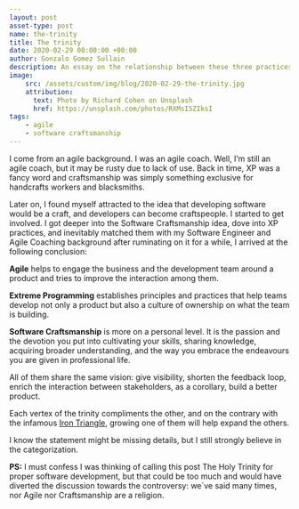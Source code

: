 ```yaml
---
layout: post
asset-type: post
name: the-trinity
title: The trinity
date: 2020-02-29 00:00:00 +00:00
author: Gonzalo Gomez Sullain
description: An essay on the relationship between these three practices and principles
image:
    src: /assets/custom/img/blog/2020-02-29-the-trinity.jpg
    attribution:
      text: Photo by Richard Cohen on Unsplash
      href: https://unsplash.com/photos/RXMsI5ZIksI
tags:
    - agile
    - software craftsmanship
---
```


I come from an agile background. I was an agile coach. Well, I’m still an agile coach, but it may be rusty due to lack of use.  Back in time, XP was a fancy word and craftsmanship was simply something exclusive for handcrafts workers and blacksmiths.

Later on, I found myself attracted to the idea that developing software would be a craft, and developers can become craftspeople. I started to get involved. I got deeper into the Software Craftsmanship idea, dove into XP practices, and inevitably matched them with my Software Engineer and Agile Coaching background after ruminating on it for a while, I arrived   at the following conclusion:

**Agile** helps to engage the business and the development team around a product and tries to improve the interaction among them.

**Extreme Programming** establishes principles and practices that help teams develop not only a product but also a culture of ownership on what the team is building.

**Software Craftsmanship** is more on a personal level. It is the passion and the devotion you put into cultivating your skills, sharing knowledge, acquiring broader understanding, and the way you embrace the endeavours you are given in professional life.

All of them share the same vision: give visibility, shorten the feedback loop, enrich the interaction between stakeholders, as a corollary, build a better product.

Each vertex of the trinity compliments the other, and on the contrary with the infamous [Iron Triangle](https://en.wikipedia.org/wiki/Project_management_triangle), growing one of them will help expand the others.

I know the statement might be missing details, but I still strongly believe in the categorization. 
 
**PS:** I must confess I was thinking of calling this post The Holy Trinity for proper software development, but that could be too much and would have diverted the discussion towards the controversy: we´ve said many times, nor Agile nor Craftsmanship are a religion.